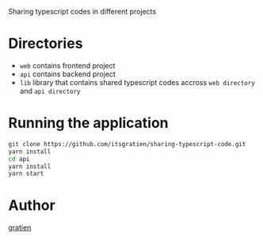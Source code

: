 Sharing typescript codes in different projects

# Directories
- ``web`` contains frontend project
- ``api`` contains backend project
- ``lib`` library that contains shared typescript codes accross ``web directory`` and ``api directory``

# Running the application
```bash
git clone https://github.com/itsgratien/sharing-typescript-code.git
yarn install
cd api
yarn install
yarn start
```

# Author
[gratien](https://github.com/itsgratien)